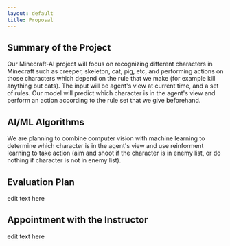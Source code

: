 ```yaml
---
layout: default
title: Proposal
---
```

## Summary of the Project
Our Minecraft-AI project will focus on recognizing different characters in Minecraft such as creeper, skeleton, cat, pig, etc, and performing actions on those characters which depend on the rule that we make (for example kill anything but cats). The input will be agent's view at current time, and a set of rules. Our model will predict which character is in the agent's view and perform an action according to the rule set that we give beforehand.
## AI/ML Algorithms
We are planning to combine computer vision with machine learning to determine which character is in the agent's view and use reinforment learning to take action (aim and shoot if the character is in enemy list, or do nothing if character is not in enemy list).
## Evaluation Plan
edit text here
## Appointment with the Instructor
edit text here

